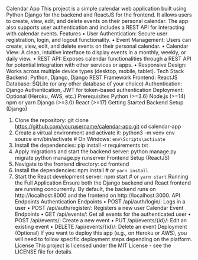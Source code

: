 Calendar App
This project is a simple calendar web application built using Python Django for the backend and ReactJS for the frontend. It allows users to create, view, edit, and delete events on their personal calendar. The app also supports user authentication and includes a REST API for interacting with calendar events.
Features
•	User Authentication: Secure user registration, login, and logout functionality.
•	Event Management: Users can create, view, edit, and delete events on their personal calendar.
•	Calendar View: A clean, intuitive interface to display events in a monthly, weekly, or daily view.
•	REST API: Exposes calendar functionalities through a REST API for potential integration with other services or apps.
•	Responsive Design: Works across multiple device types (desktop, mobile, tablet).
Tech Stack
Backend: Python, Django, Django REST Framework
Frontend: ReactJS
Database: SQLite (or any other database of your choice)
Authentication: Django Authentication, JWT for token-based authentication
Deployment: Optional (Heroku, AWS, etc.)
Prerequisites
Python (>=3.6)
Node.js (>=14)
npm or yarn
Django (>=3.0)
React (>=17)
Getting Started
Backend Setup (Django)
1.	Clone the repository:
git clone https://github.com/yourusername/calendar-app.git
cd calendar-app
2.	Create a virtual environment and activate it:
python3 -m venv env
source env/bin/activate  # On Windows: `env\Scripts\activate`
3.	Install the dependencies:
pip install -r requirements.txt
4.	Apply migrations and start the backend server:
python manage.py migrate
python manage.py runserver
Frontend Setup (ReactJS)
5.	Navigate to the frontend directory:
cd frontend
6.	Install the dependencies:
npm install  # or `yarn install`
7.	Start the React development server:
npm start  # or `yarn start`
Running the Full Application
Ensure both the Django backend and React frontend are running concurrently. By default, the backend runs on http://localhost:8000 and the frontend on http://localhost:3000.
API Endpoints
Authentication Endpoints
•	POST /api/auth/login/: Logs in a user
•	POST /api/auth/register/: Registers a new user
Calendar Event Endpoints
•	GET /api/events/: Get all events for the authenticated user
•	POST /api/events/: Create a new event
•	PUT /api/events/{id}/: Edit an existing event
•	DELETE /api/events/{id}/: Delete an event
Deployment (Optional)
If you want to deploy this app (e.g., on Heroku or AWS), you will need to follow specific deployment steps depending on the platform.
License
This project is licensed under the MIT License - see the LICENSE file for details.
